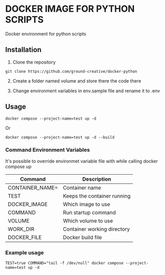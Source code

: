 # DOCKER IMAGE FOR PYTHON SCRIPTS

Docker environment for python scripts

## Installation

1) Clone the repository
```
git clone https://github.com/ground-creative/docker-python
```
2) Create a folder named volume and store there the code there

3) Change environment variables in env.sample file and rename it to .env

## Usage

```
docker compose --project-name=test up -d
```
Or
```
docker compose --project-name=test up -d --build
```

### Command Environment Variables

It's possible to override environmet variable file with while calling docker compose up

| Command | Description |
| ------------- | ------------- |
| CONTAINER_NAME= | Container name |
| TEST | Keeps the container running |
| DOCKER_IMAGE | Which image to use |
| COMMAND | Run startup command |
| VOLUME | Which volume to use |
| WORK_DIR | Container working directory |
| DOCKER_FILE | Docker build file |

### Example usage
```
TEST=true COMMAND="tail -f /dev/null" docker compose --project-name=test up -d
```